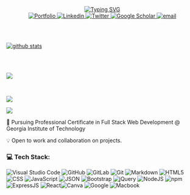 <p align="center">
    <a href="https://git.io/typing-svg"><img src="https://readme-typing-svg.demolab.com?font=Fira+Code&duration=3000&pause=80&color=F069C2&width=435&lines=Larissa+Guilherme;Software+Engineer;Student+at+Georgia+Tech" alt="Typing SVG" /></a>
    
<br>

<a href="https://larigens.github.io/lari-gui/" target="_blank">
    <img src="https://img.shields.io/badge/my_portfolio-000?style=flat&logo=ko-fi&logoColor=white" alt="Portfolio" />
</a>  
<a href="https://https://linkedin.com/in/lari-gui/" target="_blank">
    <img src="https://img.shields.io/badge/LinkedIn-%230077B5.svg?logo=linkedin&logoColor=white" alt="Linkedin" />
</a>
<a href="https://twitter.com/@coffeebr_eak" target="_blank">
    <img src="https://img.shields.io/badge/Twitter-%231DA1F2.svg?logo=Twitter&logoColor=white" alt="Twitter" />
</a>  
<a href="https://scholar.google.com/citations?hl=en&user=lje994IAAAAJ" target="_blank">
    <img src="https://img.shields.io/badge/Scholar-100000?&logo=GoogleScholar&logoColor=white" alt="Google Scholar" />
</a>
<a href="mailto:larigens@gmail.com">
    <img src="https://img.shields.io/badge/-Email-red?style=flat-square&logo=gmail&logoColor=white" alt="email" />
</a>

<br><br> 

<a href="https://tuhinpal.github.io/readme-stats-github/">
    <img src="https://github-stats-alpha.vercel.app/api?username=larigens" alt="github stats" />
</a>
                                                                                             
<br><br>  
    
<a href="https://visitcount.itsvg.in">
  <img src="https://visitcount.itsvg.in/api?id=larigens&label=Profile%20Views&color=10&icon=8&pretty=true" />
</a>
                                                                                             
</p>                                                                                          
<br>
                                                                                             
[![](https://visitcount.itsvg.in/api?id=larigens&label=Profile%20Views&color=10&icon=8&pretty=true)](https://visitcount.itsvg.in)
                                                                               
![](https://github-readme-stats.vercel.app/api/top-langs/?username=larigens&theme=jolly&hide_border=true&include_all_commits=true&count_private=true&layout=compact)
                                                                                             
<p align="center">

📖 Pursuing Professional Certificate in Full Stack Web Development @ Georgia Institute of Technology

💡 Open to work and collaboration on projects.
                                                                                             
</p>

### 💻 Tech Stack:
![Visual Studio Code](https://img.shields.io/badge/Visual%20Studio%20Code-0078d7.svg?style=plastic&logo=visual-studio-code&logoColor=white) ![GitHub](https://img.shields.io/badge/github-%23121011.svg?style=plastic&logo=github&logoColor=white) ![GitLab](https://img.shields.io/badge/gitlab-%23E34F26.svg?style=plastic&logo=gitlab&logoColor=white) ![Git](https://img.shields.io/badge/git-%23F05033.svg?style=plastic&logo=git&logoColor=white) ![Markdown](https://img.shields.io/badge/markdown-%23000000.svg?style=plastic&logo=markdown&logoColor=white) ![HTML5](https://img.shields.io/badge/html5-%23E34F26.svg?style=plastic&logo=html5&logoColor=white) ![CSS](https://img.shields.io/badge/CSS-239120?&style=plastic&logo=css3&logoColor=white) ![JavaScript](https://img.shields.io/badge/javascript-%23323330.svg?style=plastic&logo=javascript&logoColor=%23F7DF1E) ![JSON](https://img.shields.io/badge/json-%23121011.svg?style=plastic&logo=json&logoColor=%23F7DF1E) ![Bootstrap](https://img.shields.io/badge/bootstrap-%23563D7C.svg?style=plastic&logo=bootstrap&logoColor=white) ![jQuery](https://img.shields.io/badge/jquery-%230769AD.svg?style=plastic&logo=jquery&logoColor=white) ![NodeJS](https://img.shields.io/badge/node.js-6DA55F?style=plastic&logo=node.js&logoColor=white) ![npm](https://img.shields.io/badge/npm-B71C1C?style=plastic&logo=npm&logoColor=white)  ![ExpressJS](https://img.shields.io/badge/express.js-6DA55F?style=plastic&logo=express.js&logoColor=white) ![React](https://img.shields.io/badge/react-%2320232a.svg?style=plastic&logo=react&logoColor=%2361DAFB)![Canva](https://img.shields.io/badge/Canva-%2300C4CC.svg?style=plastic&logo=Canva&logoColor=white)  ![Google](https://img.shields.io/badge/google-%234285F4.svg?style=plastic&logo=google&logoColor=white)  ![Macbook](https://img.shields.io/badge/mac%20os-000000?style=plastic&logo=apple&logoColor=white) 
